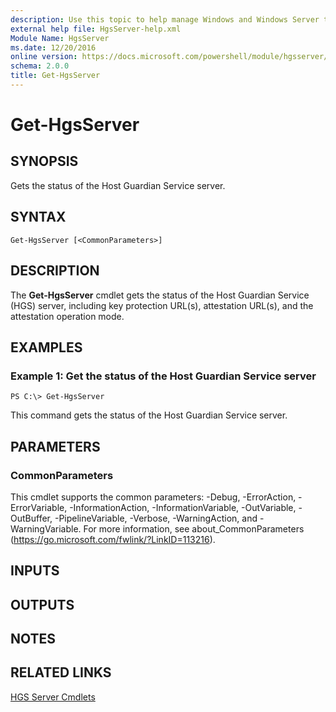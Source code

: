 ```yaml
---
description: Use this topic to help manage Windows and Windows Server technologies with Windows PowerShell.
external help file: HgsServer-help.xml
Module Name: HgsServer
ms.date: 12/20/2016
online version: https://docs.microsoft.com/powershell/module/hgsserver/get-hgsserver?view=windowsserver2016-ps&wt.mc_id=ps-gethelp
schema: 2.0.0
title: Get-HgsServer
---
```


# Get-HgsServer

## SYNOPSIS
Gets the status of the Host Guardian Service server.

## SYNTAX

```
Get-HgsServer [<CommonParameters>]
```

## DESCRIPTION
The **Get-HgsServer** cmdlet gets the status of the Host Guardian Service (HGS) server, including key protection URL(s), attestation URL(s), and the attestation operation mode.

## EXAMPLES

### Example 1: Get the status of the Host Guardian Service server
```
PS C:\> Get-HgsServer
```

This command gets the status of the Host Guardian Service server.

## PARAMETERS

### CommonParameters
This cmdlet supports the common parameters: -Debug, -ErrorAction, -ErrorVariable, -InformationAction, -InformationVariable, -OutVariable, -OutBuffer, -PipelineVariable, -Verbose, -WarningAction, and -WarningVariable. For more information, see about_CommonParameters (https://go.microsoft.com/fwlink/?LinkID=113216).

## INPUTS

## OUTPUTS

## NOTES

## RELATED LINKS

[HGS Server Cmdlets](./hgsserver.md)

